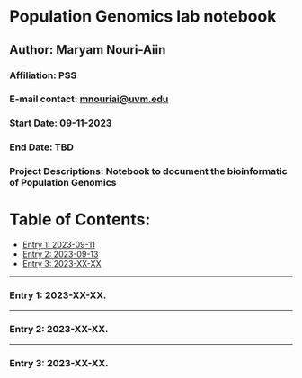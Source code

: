 # Population Genomics lab notebook  

## Author: Maryam Nouri-Aiin
### Affiliation:  PSS
### E-mail contact: mnouriai@uvm.edu


### Start Date: 09-11-2023
### End Date: TBD
### Project Descriptions:   Notebook to document the bioinformatic of Population Genomics





# Table of Contents:   
* [Entry 1: 2023-09-11](#id-section1)
* [Entry 2: 2023-09-13](#id-section2)
* [Entry 3: 2023-XX-XX](#id-section3)


------    
<div id='id-section1'/>   


### Entry 1: 2023-XX-XX.   



------    
<div id='id-section2'/>   


### Entry 2: 2023-XX-XX.  



------    
<div id='id-section3'/>   


### Entry 3: 2023-XX-XX.
